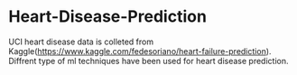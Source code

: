 # Heart-Disease-Prediction
UCI heart disease data is colleted from Kaggle(https://www.kaggle.com/fedesoriano/heart-failure-prediction). Diffrent type of ml techniques have been used for heart disease prediction.

